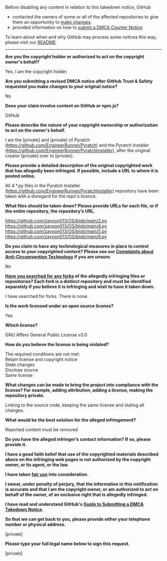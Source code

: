 Before disabling any content in relation to this takedown notice, GitHub
- contacted the owners of some or all of the affected repositories to give them an opportunity to [make changes](https://docs.github.com/en/github/site-policy/dmca-takedown-policy#a-how-does-this-actually-work).
- provided information on how to [submit a DMCA Counter Notice](https://docs.github.com/en/articles/guide-to-submitting-a-dmca-counter-notice).

To learn about when and why GitHub may process some notices this way, please visit our [README](https://github.com/github/dmca/blob/master/README.md#anatomy-of-a-takedown-notice).

---

**Are you the copyright holder or authorized to act on the copyright owner's behalf?**

Yes, I am the copyright holder.

**Are you submitting a revised DMCA notice after GitHub Trust & Safety requested you make changes to your original notice?**

No

**Does your claim involve content on GitHub or npm.js?**

GitHub

**Please describe the nature of your copyright ownership or authorization to act on the owner's behalf.**

I am the [private] and [private] of Pyratch (https://github.com/EngineerRunner/Pyratch) and the Pyratch Installer (https://github.com/EngineerRunner/PyratchInstaller), after the original creator [private] over to [private].

**Please provide a detailed description of the original copyrighted work that has allegedly been infringed. If possible, include a URL to where it is posted online.**

All 4 *.py files in the Pyratch Installer (https://github.com/EngineerRunner/PyratchInstaller) repository have been taken with a disregard for the repo's licence.

**What files should be taken down? Please provide URLs for each file, or if the entire repository, the repository’s URL.**

https://github.com/zayoon013/OS/blob/main/2.py  
https://github.com/zayoon013/OS/blob/main/4.py  
https://github.com/zayoon013/OS/blob/main/5.py  
https://github.com/zayoon013/OS/blob/main/6.py

**Do you claim to have any technological measures in place to control access to your copyrighted content? Please see our <a href="https://docs.github.com/articles/guide-to-submitting-a-dmca-takedown-notice#complaints-about-anti-circumvention-technology">Complaints about Anti-Circumvention Technology</a> if you are unsure.**

No

**<a href="https://docs.github.com/articles/dmca-takedown-policy#b-what-about-forks-or-whats-a-fork">Have you searched for any forks</a> of the allegedly infringing files or repositories? Each fork is a distinct repository and must be identified separately if you believe it is infringing and wish to have it taken down.**

I have searched for forks. There is none.

**Is the work licensed under an open source license?**

Yes

**Which license?**

GNU Affero General Public License v3.0

**How do you believe the license is being violated?**

The required conditions are not met:  
Retain license and copyright notice  
State changes  
Disclose source  
Same license

**What changes can be made to bring the project into compliance with the license? For example, adding attribution, adding a license, making the repository private.**

Linking to the source code, keeping the same license and stating all changes.

**What would be the best solution for the alleged infringement?**

Reported content must be removed

**Do you have the alleged infringer’s contact information? If so, please provide it.**

**I have a good faith belief that use of the copyrighted materials described above on the infringing web pages is not authorized by the copyright owner, or its agent, or the law.**

**I have taken <a href="https://www.lumendatabase.org/topics/22">fair use</a> into consideration.**

**I swear, under penalty of perjury, that the information in this notification is accurate and that I am the copyright owner, or am authorized to act on behalf of the owner, of an exclusive right that is allegedly infringed.**

**I have read and understand GitHub's <a href="https://docs.github.com/articles/guide-to-submitting-a-dmca-takedown-notice/">Guide to Submitting a DMCA Takedown Notice</a>.**

**So that we can get back to you, please provide either your telephone number or physical address.**

[private]

**Please type your full legal name below to sign this request.**

[private]
